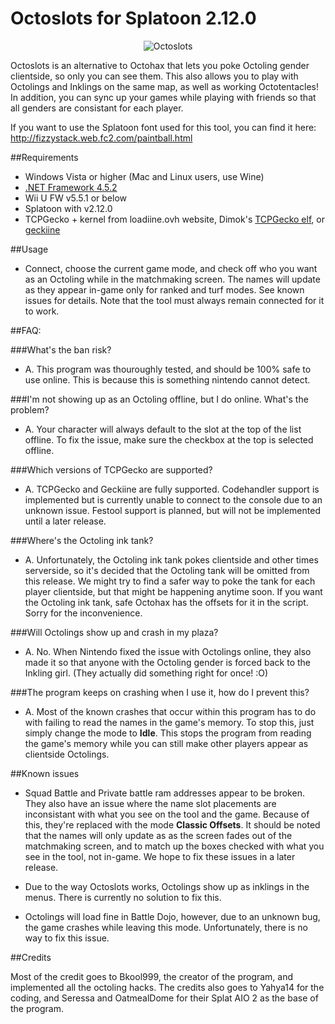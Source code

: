 # Octoslots for Splatoon 2.12.0

<p align="center">
  <img src="http://i.imgur.com/vpfeuJC.png" alt="Octoslots"/>
</p>

Octoslots is an alternative to Octohax that lets you poke Octoling gender clientside, so only you can see them.  This also allows you to play with Octolings and Inklings on the same map, as well as working Octotentacles!  In addition, you can sync up your games while playing with friends so that all genders are consistant for each player.

If you want to use the Splatoon font used for this tool, you can find it here:
http://fizzystack.web.fc2.com/paintball.html

##Requirements

+ Windows Vista or higher (Mac and Linux users, use Wine)
+ [.NET Framework 4.5.2](http://go.microsoft.com/fwlink/?LinkId=328843)
+ Wii U FW v5.5.1 or below
+ Splatoon with v2.12.0
+ TCPGecko + kernel from loadiine.ovh website, Dimok's [TCPGecko elf](http://wiiubru.com/appstore/#/app/TCPgecko), or [geckiine](https://gbatemp.net/threads/release-geckiine-tcpgecko-and-cafiine-combined.433057/)

##Usage

- Connect, choose the current game mode, and check off who you want as an Octoling while in the matchmaking screen. The names will update as they appear in-game only for ranked and turf modes. See known issues for details. Note that the tool must always remain connected for it to work.


##FAQ:

###What's the ban risk?

- A. This program was thouroughly tested, and should be 100% safe to use online. This is because this is something nintendo cannot detect.
     
###I'm not showing up as an Octoling offline, but I do online.  What's the problem?

- A. Your character will always default to the slot at the top of the list offline. To fix the issue, make sure the checkbox at the top is selected offline.
  
###Which versions of TCPGecko are supported?

- A. TCPGecko and Geckiine are fully supported. Codehandler support is implemented but is currently unable to connect to the console due to an unknown issue. Festool support is planned, but will not be implemented until a later release.
     
###Where's the Octoling ink tank?

- A. Unfortunately, the Octoling ink tank pokes clientside and other times serverside, so it's decided that the Octoling tank will be omitted from this release. We might try to find a safer way to poke the tank for each player clientside, but that might be happening anytime soon. If you want the Octoling ink tank, safe Octohax has the offsets for it in the script.  Sorry for the inconvenience.
  
###Will Octolings show up and crash in my plaza?
  
- A. No. When Nintendo fixed the issue with Octolings online, they also made it so that anyone with the Octoling gender is forced back to the Inkling girl. (They actually did something right for once! :O)

###The program keeps on crashing when I use it, how do I prevent this?

- A. Most of the known crashes that occur within this program has to do with failing to read the names in the game's memory. To stop this, just simply change the mode to **Idle**. This stops the program from reading the game's memory while you can still make other players appear as clientside Octolings.

##Known issues

- Squad Battle and Private battle ram addresses appear to be broken. They also have an issue where the name slot placements are inconsistant with what you see on the tool and the game.  Because of this, they're replaced with the mode **Classic Offsets**. It should be noted that the names will only update as as the screen fades out of the matchmaking screen, and to match up the boxes checked with what you see in the tool, not in-game.  We hope to fix these issues in a later release.

- Due to the way Octoslots works, Octolings show up as inklings in the menus. There is currently no solution to fix this.

- Octolings will load fine in Battle Dojo, however, due to an unknown bug, the game crashes while leaving this mode. Unfortunately, there is no way to fix this issue. 
  
##Credits

Most of the credit goes to Bkool999, the creator of the program, and implemented all the octoling hacks. The credits also goes to Yahya14 for the coding, and Seressa and OatmealDome for their Splat AIO 2 as the base of the program.

